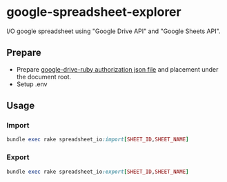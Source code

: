# google-spreadsheet-explorer

I/O google spreadsheet using "Google Drive API" and "Google Sheets API".

## Prepare

- Prepare [google-drive-ruby authorization json file](https://github.com/gimite/google-drive-ruby/blob/master/doc/authorization.md) and placement under the document root.
- Setup .env


## Usage

### Import

```ruby
bundle exec rake spreadsheet_io:import[SHEET_ID,SHEET_NAME]
```

### Export

```ruby
bundle exec rake spreadsheet_io:export[SHEET_ID,SHEET_NAME]
```
